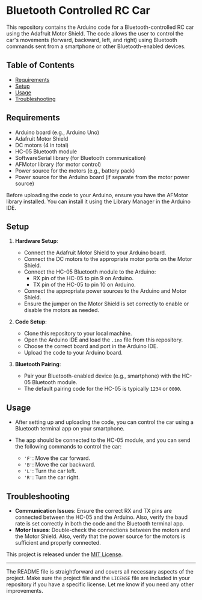 # Bluetooth Controlled RC Car

This repository contains the Arduino code for a Bluetooth-controlled RC car using the Adafruit Motor Shield. The code allows the user to control the car's movements (forward, backward, left, and right) using Bluetooth commands sent from a smartphone or other Bluetooth-enabled devices.

## Table of Contents

- [Requirements](#requirements)
- [Setup](#setup)
- [Usage](#usage)
- [Troubleshooting](#troubleshooting)

## Requirements

- Arduino board (e.g., Arduino Uno)
- Adafruit Motor Shield
- DC motors (4 in total)
- HC-05 Bluetooth module
- SoftwareSerial library (for Bluetooth communication)
- AFMotor library (for motor control)
- Power source for the motors (e.g., battery pack)
- Power source for the Arduino board (if separate from the motor power source)

Before uploading the code to your Arduino, ensure you have the AFMotor library installed. You can install it using the Library Manager in the Arduino IDE.

## Setup

1. **Hardware Setup**:
    - Connect the Adafruit Motor Shield to your Arduino board.
    - Connect the DC motors to the appropriate motor ports on the Motor Shield.
    - Connect the HC-05 Bluetooth module to the Arduino:
        - RX pin of the HC-05 to pin 9 on Arduino.
        - TX pin of the HC-05 to pin 10 on Arduino.
    - Connect the appropriate power sources to the Arduino and Motor Shield.
    - Ensure the jumper on the Motor Shield is set correctly to enable or disable the motors as needed.

2. **Code Setup**:
    - Clone this repository to your local machine.
    - Open the Arduino IDE and load the `.ino` file from this repository.
    - Choose the correct board and port in the Arduino IDE.
    - Upload the code to your Arduino board.

3. **Bluetooth Pairing**:
    - Pair your Bluetooth-enabled device (e.g., smartphone) with the HC-05 Bluetooth module.
    - The default pairing code for the HC-05 is typically `1234` or `0000`.

## Usage

- After setting up and uploading the code, you can control the car using a Bluetooth terminal app on your smartphone.
- The app should be connected to the HC-05 module, and you can send the following commands to control the car:

  - `'F'`: Move the car forward.
  - `'B'`: Move the car backward.
  - `'L'`: Turn the car left.
  - `'R'`: Turn the car right.

## Troubleshooting

- **Communication Issues**: Ensure the correct RX and TX pins are connected between the HC-05 and the Arduino. Also, verify the baud rate is set correctly in both the code and the Bluetooth terminal app.
- **Motor Issues**: Double-check the connections between the motors and the Motor Shield. Also, verify that the power source for the motors is sufficient and properly connected.


This project is released under the [MIT License](LICENSE).

--- 

The README file is straightforward and covers all necessary aspects of the project. Make sure the project file and the `LICENSE` file are included in your repository if you have a specific license. Let me know if you need any other improvements.

